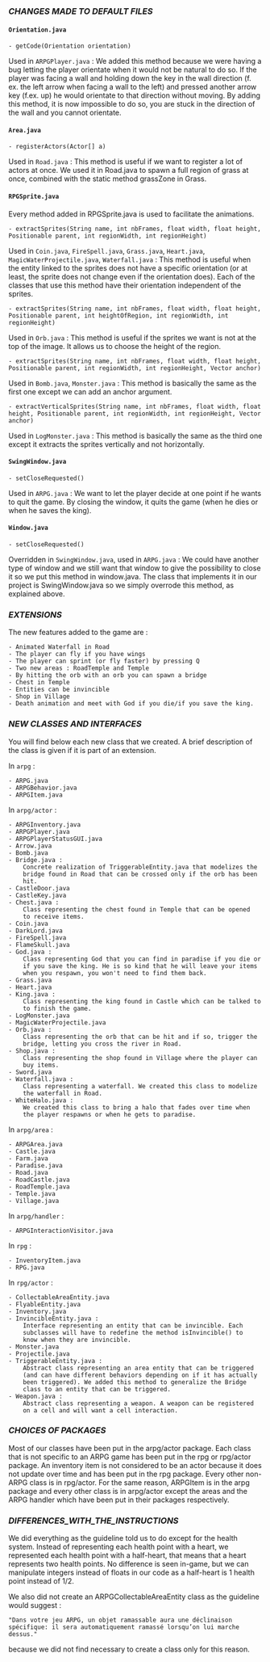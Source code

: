 ﻿### _CHANGES MADE TO DEFAULT FILES_

#### `Orientation.java`

	- getCode(Orientation orientation)
	
Used in `ARPGPlayer.java` :	
We added this method because we were having a bug letting the player
orientate when it would not be natural to do so. If the player was
facing a wall and holding down the key in the wall direction (f. ex.
the left arrow when facing a wall to the left) and pressed another
arrow key (f.ex. up) he would orientate to that direction without
moving. By adding this method, it is now impossible to do so, you
are stuck in the direction of the wall and you cannot orientate.

#### `Area.java`

	- registerActors(Actor[] a)
Used in `Road.java` :
This method is useful if we want to register a lot of actors at once.
We used it in Road.java to spawn a full region of grass at once,
combined with the static method grassZone in Grass.

#### `RPGSprite.java`

Every method added in RPGSprite.java is used to facilitate the
animations.
	
	- extractSprites(String name, int nbFrames, float width, float height, Positionable parent, int regionWidth, int regionHeight)
Used in `Coin.java`, `FireSpell.java`, `Grass.java`, `Heart.java`,` MagicWaterProjectile.java`, `Waterfall.java` :
This method is useful when the entity linked to the sprites does not
have a specific orientation (or at least, the sprite does not change
even if the orientation does). Each of the classes that use this
method have their orientation independent of the sprites.

	- extractSprites(String name, int nbFrames, float width, float height, Positionable parent, int heightOfRegion, int regionWidth, int regionHeight)
Used in `Orb.java` :
This method is useful if the sprites we want is not at the top of the
image. It allows us to choose the height of the region.

	- extractSprites(String name, int nbFrames, float width, float height, Positionable parent, int regionWidth, int regionHeight, Vector anchor)
Used in `Bomb.java`, `Monster.java` :
This method is basically the same as the first one except we can add
an anchor argument.

	- extractVerticalSprites(String name, int nbFrames, float width, float height, Positionable parent, int regionWidth, int regionHeight, Vector anchor)	
Used in `LogMonster.java` :
This method is basically the same as the third one except it extracts
the sprites vertically and not horizontally.

#### `SwingWindow.java`

	- setCloseRequested()
Used in `ARPG.java` :
We want to let the player decide at one point if he wants to quit the game.
By closing the window, it quits the game (when he dies or when
he saves the king).

#### `Window.java`
	- setCloseRequested()
Overridden in `SwingWindow.java`, used in `ARPG.java` :
We could have another type of window and we still want that window to
give the possibility to close it so we put this method in window.java.
The class that implements it in our project is SwingWindow.java so we
simply overrode this method, as explained above.

### _EXTENSIONS_

The new features added to the game are :

	- Animated Waterfall in Road
	- The player can fly if you have wings
	- The player can sprint (or fly faster) by pressing Q
	- Two new areas : RoadTemple and Temple
	- By hitting the orb with an orb you can spawn a bridge
	- Chest in Temple
	- Entities can be invincible
	- Shop in Village
	- Death animation and meet with God if you die/if you save the king.

### _NEW CLASSES AND INTERFACES_

You will find below each new class that we created. A brief description of the
class is given if it is part of an extension.

In `arpg` :

	- ARPG.java
	- ARPGBehavior.java
	- ARPGItem.java

In `arpg/actor` :

	- ARPGInventory.java
	- ARPGPlayer.java
	- ARPGPlayerStatusGUI.java
	- Arrow.java
	- Bomb.java
	- Bridge.java :
		Concrete realization of TriggerableEntity.java that modelizes the
		bridge found in Road that can be crossed only if the orb has been
		hit.
	- CastleDoor.java
	- CastleKey.java
	- Chest.java :
		Class representing the chest found in Temple that can be opened
		to receive items.
	- Coin.java
	- DarkLord.java
	- FireSpell.java
	- FlameSkull.java
	- God.java :
		Class representing God that you can find in paradise if you die or
		if you save the king. He is so kind that he will leave your items
		when you respawn, you won't need to find them back.
	- Grass.java
	- Heart.java
	- King.java :
		Class representing the king found in Castle which can be talked to
		to finish the game.
	- LogMonster.java
	- MagicWaterProjectile.java
	- Orb.java :
		Class representing the orb that can be hit and if so, trigger the
		bridge, letting you cross the river in Road.
	- Shop.java :
		Class representing the shop found in Village where the player can
		buy items.
	- Sword.java
	- Waterfall.java :
		Class representing a waterfall. We created this class to modelize
		the waterfall in Road.
	- WhiteHalo.java :
		We created this class to bring a halo that fades over time when
		the player respawns or when he gets to paradise.

In `arpg/area` :

	- ARPGArea.java
	- Castle.java
	- Farm.java
	- Paradise.java
	- Road.java
	- RoadCastle.java
	- RoadTemple.java
	- Temple.java
	- Village.java

In `arpg/handler` :

	- ARPGInteractionVisitor.java

In `rpg` :

	- InventoryItem.java
	- RPG.java

In `rpg/actor` :

	- CollectableAreaEntity.java
	- FlyableEntity.java
	- Inventory.java
	- InvincibleEntity.java :
		Interface representing an entity that can be invincible. Each
		subclasses will have to redefine the method isInvincible() to
		know when they are invincible.
	- Monster.java
	- Projectile.java
	- TriggerableEntity.java :
		Abstract class representing an area entity that can be triggered
		(and can have different behaviors depending on if it has actually
		been triggered). We added this method to generalize the Bridge
		class to an entity that can be triggered.		
	- Weapon.java :
		Abstract class representing a weapon. A weapon can be registered
		on a cell and will want a cell interaction.

### _CHOICES OF PACKAGES_

Most of our classes have been put in the arpg/actor package. Each class that is
not specific to an ARPG game has been put in the rpg or rpg/actor package. An
inventory item is not considered to be an actor because it does not update over
time and has been put in the rpg package. Every other non-ARPG class is in
rpg/actor. For the same reason, ARPGItem is in the arpg package and every other
class is in arpg/actor except the areas and the ARPG handler which have been
put in their packages respectively.


### _DIFFERENCES_WITH_THE_INSTRUCTIONS_

We did everything as the guideline told us to do except for the health system.
Instead of representing each health point with a heart, we represented each
health point with a half-heart, that means that a heart represents two health
points. No difference is seen in-game, but we can manipulate integers instead
of floats in our code as a half-heart is 1 health point instead of 1/2.

We also did not create an ARPGCollectableAreaEntity class as the guideline would suggest : 

    "Dans votre jeu ARPG, un objet ramassable aura une déclinaison spécifique: il sera automatiquement ramassé lorsqu’on lui marche dessus."
    
because we did not find necessary to create a class only for this reason.